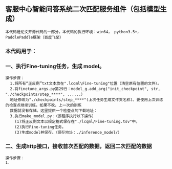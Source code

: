 ## 客服中心智能问答系统二次匹配服务组件（包括模型生成）  
    本代码是论文开源代码的一部分。本代码的执行环境：win64， python3.5+， PaddlePaddle框架（百度飞桨）    
   ### 本代码用于：  
 ### 一、执行Fine-tuning任务，生成 model。  
    操作步骤：  
      1.将所有“正反例”txt文本放在".lcqml\Fine-tuning"位置（清空原有位置的文件）。  
      2.将finetune_args.py第29行：model_g.add_arg("init_checkpoint", str,  "./checkpoints/step_****", ......）  
      地址修改为"./checkpoints/step_****"(上次任务生成文件夹名称)。要使用上次训练的检查点继续训练。如果不改，上一次的训练  
      数据就没有存储。这里提供一个检查点的下载地址：  
      3.执行make_model.py：（该程序执行以下操作）  
        (1)将正反例文本以规定格式保存在"./lcqml/Fine-tuning.tsv"中。  
        (2)执行Fine-tuning任务。  
        (3)生成model并保存。（保存地址：./inference_model/）  
### 二、生成http接口，接收首次匹配的数据，返回二次匹配的数据  
    操作步骤：  
    1.
